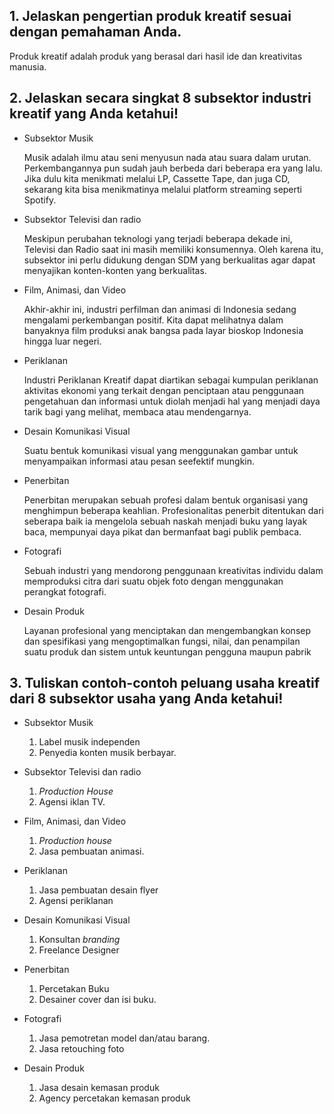 ## 1. Jelaskan pengertian produk kreatif sesuai dengan pemahaman Anda.

   Produk kreatif adalah produk yang berasal dari hasil ide dan kreativitas manusia.

## 2. Jelaskan secara singkat 8 subsektor industri kreatif yang Anda ketahui!

- Subsektor Musik
 
  Musik adalah ilmu atau seni menyusun nada atau suara dalam urutan. Perkembangannya pun sudah jauh berbeda dari beberapa era yang lalu. Jika dulu kita menikmati melalui LP, Cassette Tape, dan juga CD, sekarang kita bisa menikmatinya melalui platform streaming seperti Spotify.
  
- Subsektor Televisi dan radio
  
  Meskipun perubahan teknologi yang terjadi beberapa dekade ini, Televisi dan Radio saat ini masih memiliki konsumennya. Oleh karena itu, subsektor ini perlu didukung dengan SDM yang berkualitas agar dapat menyajikan konten-konten yang berkualitas.
  

- Film, Animasi, dan Video
  
  Akhir-akhir ini, industri perfilman dan animasi di Indonesia sedang mengalami perkembangan positif. Kita dapat melihatnya dalam banyaknya film produksi anak bangsa pada layar bioskop Indonesia hingga luar negeri.

- Periklanan
  
  Industri Periklanan Kreatif dapat diartikan sebagai kumpulan periklanan aktivitas ekonomi yang terkait dengan penciptaan atau penggunaan pengetahuan dan informasi untuk diolah menjadi hal yang menjadi daya tarik bagi yang melihat, membaca atau mendengarnya.

- Desain Komunikasi Visual
  
  Suatu bentuk komunikasi visual yang menggunakan gambar untuk menyampaikan informasi atau pesan seefektif mungkin.

- Penerbitan

  Penerbitan merupakan sebuah profesi dalam bentuk organisasi yang menghimpun beberapa keahlian. Profesionalitas penerbit ditentukan dari seberapa baik ia mengelola sebuah naskah menjadi buku yang layak baca, mempunyai daya pikat dan bermanfaat bagi publik pembaca.

- Fotografi
  
  Sebuah industri yang mendorong penggunaan kreativitas individu dalam memproduksi citra dari suatu objek foto dengan menggunakan perangkat fotografi.

- Desain Produk
  
  Layanan profesional yang menciptakan dan mengembangkan konsep dan spesifikasi yang mengoptimalkan fungsi, nilai, dan penampilan suatu produk dan sistem untuk keuntungan pengguna maupun pabrik 
  

## 3. Tuliskan contoh-contoh peluang usaha kreatif dari 8 subsektor usaha yang Anda ketahui!

- Subsektor Musik
  
  1. Label musik independen
  2. Penyedia konten musik berbayar.

- Subsektor Televisi dan radio
  
  1. *Production House*
  2. Agensi iklan TV.

- Film, Animasi, dan Video
  
  1. *Production house*
  2. Jasa pembuatan animasi.

- Periklanan
  
  1. Jasa pembuatan desain flyer
  2. Agensi periklanan

- Desain Komunikasi Visual
  
  1. Konsultan *branding*
  2. Freelance Designer

- Penerbitan
  
  1. Percetakan Buku
  2. Desainer cover dan isi buku.

- Fotografi
  
  1. Jasa pemotretan model dan/atau barang.
  2. Jasa retouching foto 

- Desain Produk
  
  1. Jasa desain kemasan produk
  2. Agency percetakan kemasan produk